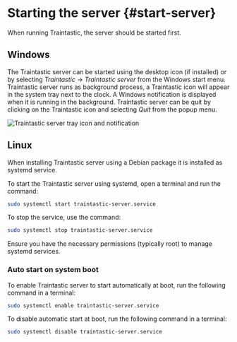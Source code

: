 # Starting the server {#start-server}

When running Traintastic, the server should be started first.

## Windows
The Traintastic server can be started using the desktop icon (if installed) or by selecting *Traintastic* -> *Traintastic server* from the Windows start menu.
Traintastic server runs as background process, a Traintastic icon will appear in the system tray next to the clock.
A Windows notification is displayed when it is running in the background.
Traintastic server can be quit by clicking on the Traintastic icon and selecting *Quit* from the popup menu.

![](../../gfx/en-us/start/start-traintastic-server-windows.png "Traintastic server tray icon and notification")

## Linux
When installing Traintastic server using a Debian package it is installed as systemd service.

To start the Traintastic server using systemd, open a terminal and run the command:
```bash
sudo systemctl start traintastic-server.service
```

To stop the service, use the command:
```bash
sudo systemctl stop traintastic-server.service
```

Ensure you have the necessary permissions (typically root) to manage systemd services.

### Auto start on system boot
To enable Traintastic server to start automatically at boot, run the following command in a terminal:
```bash
sudo systemctl enable traintastic-server.service
```

To disable automatic start at boot, run the following command in a terminal:
```bash
sudo systemctl disable traintastic-server.service
```
